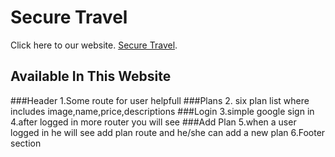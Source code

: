 # Secure Travel

Click here to our website. [Secure Travel](https://travel-4cd09.web.app/).

## Available In This Website

###Header
1.Some route for user helpfull
###Plans 2. six plan list where includes image,name,price,descriptions
###Login
3.simple google sign in
4.after logged in more router you will see
###Add Plan
5.when a user logged in he will see add plan route and he/she can add a new plan
6.Footer section
